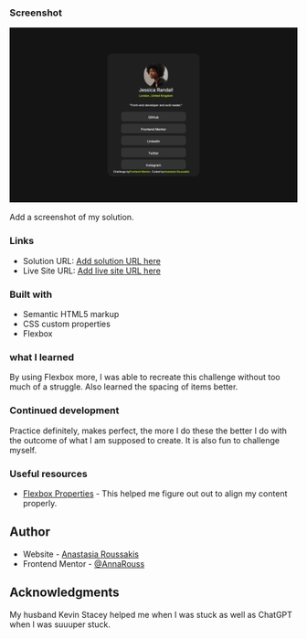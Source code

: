 ### Screenshot

![](screencapture-file-Users-anastasiaroussakis-Downloads-social-links-profile-main-index-html-2024-11-07-16_23_52.jpg)

Add a screenshot of my solution. 

### Links

- Solution URL: [Add solution URL here](https://github.com/AnnaRouss/social-links-profile-main)
- Live Site URL: [Add live site URL here](https://annarouss.github.io/social-links-profile-main/)

### Built with

- Semantic HTML5 markup
- CSS custom properties
- Flexbox
### what I learned
By using Flexbox more, I was able to recreate this challenge without too much of a struggle. Also learned the spacing of items better.

### Continued development

Practice definitely, makes perfect, the more I do these the better I do with the outcome of what I am supposed to create. It is also fun to challenge myself.


### Useful resources

- [Flexbox Properties](https://css-tricks.com/snippets/css/a-guide-to-flexbox/#aa-flexbox-properties) - This helped me figure out out to align my content properly.

## Author

- Website - [Anastasia Roussakis](https://github.com/AnnaRouss)
- Frontend Mentor - [@AnnaRouss](https://www.frontendmentor.io/profile/AnnaRouss)


## Acknowledgments

My husband Kevin Stacey helped me when I was stuck as well as ChatGPT when I was suuuper stuck.

